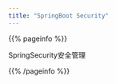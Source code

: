```yaml
---
title: "SpringBoot Security"
---
```


{{% pageinfo %}}

SpringSecurity安全管理

{{% /pageinfo %}}
